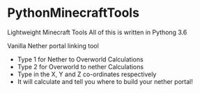 # PythonMinecraftTools
Lightweight Minecraft Tools
All of this is written in Pythong 3.6


Vanilla Nether portal linking tool
 - Type 1 for Nether to Overworld Calculations
 - Type 2 for Overworld to nether Calculations
 - Type in the X, Y and Z co-ordinates respectively
 - It will calculate and tell you where to build your nether portal!
